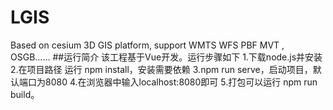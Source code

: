 # LGIS
Based on cesium 3D GIS platform, support WMTS WFS PBF MVT , OSGB……
##运行简介
该工程基于Vue开发。运行步骤如下
1.下载node.js并安装
2.在项目路径 运行 npm install，安装需要依赖
3.npm run serve，启动项目，默认端口为8080
4.在浏览器中输入localhost:8080即可
5.打包可以运行 npm run build。